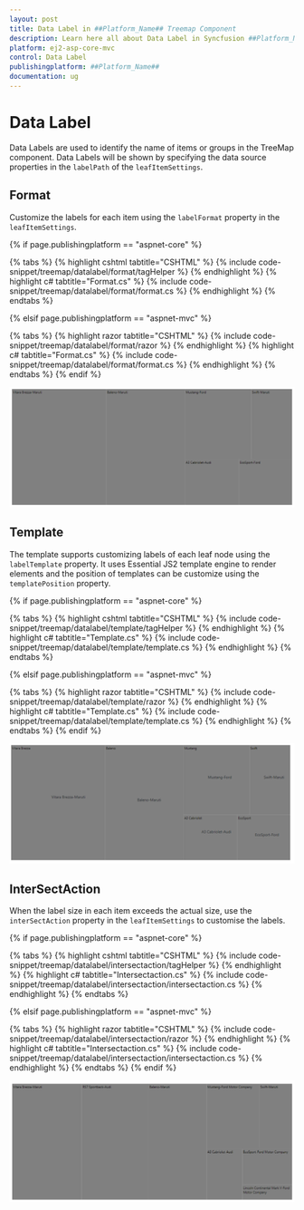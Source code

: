 ```yaml
---
layout: post
title: Data Label in ##Platform_Name## Treemap Component
description: Learn here all about Data Label in Syncfusion ##Platform_Name## Treemap component and more.
platform: ej2-asp-core-mvc
control: Data Label
publishingplatform: ##Platform_Name##
documentation: ug
---
```


# Data Label

Data Labels are used to identify the name of items or groups in the TreeMap component. Data Labels will be shown by specifying the data source properties in the `labelPath` of the `leafItemSettings`.

## Format

Customize the labels for each item using the `labelFormat` property in the `leafItemSettings`.

{% if page.publishingplatform == "aspnet-core" %}

{% tabs %}
{% highlight cshtml tabtitle="CSHTML" %}
{% include code-snippet/treemap/datalabel/format/tagHelper %}
{% endhighlight %}
{% highlight c# tabtitle="Format.cs" %}
{% include code-snippet/treemap/datalabel/format/format.cs %}
{% endhighlight %}
{% endtabs %}

{% elsif page.publishingplatform == "aspnet-mvc" %}

{% tabs %}
{% highlight razor tabtitle="CSHTML" %}
{% include code-snippet/treemap/datalabel/format/razor %}
{% endhighlight %}
{% highlight c# tabtitle="Format.cs" %}
{% include code-snippet/treemap/datalabel/format/format.cs %}
{% endhighlight %}
{% endtabs %}
{% endif %}



![TreeMap with data label format](images/datalabel/Format.png)

## Template

The template supports customizing labels of each leaf node using the `labelTemplate` property. It uses Essential JS2 template engine to render elements and the position of templates can be customize using the `templatePosition` property.

{% if page.publishingplatform == "aspnet-core" %}

{% tabs %}
{% highlight cshtml tabtitle="CSHTML" %}
{% include code-snippet/treemap/datalabel/template/tagHelper %}
{% endhighlight %}
{% highlight c# tabtitle="Template.cs" %}
{% include code-snippet/treemap/datalabel/template/template.cs %}
{% endhighlight %}
{% endtabs %}

{% elsif page.publishingplatform == "aspnet-mvc" %}

{% tabs %}
{% highlight razor tabtitle="CSHTML" %}
{% include code-snippet/treemap/datalabel/template/razor %}
{% endhighlight %}
{% highlight c# tabtitle="Template.cs" %}
{% include code-snippet/treemap/datalabel/template/template.cs %}
{% endhighlight %}
{% endtabs %}
{% endif %}



![TreeMap label with template](images/datalabel/Template.png)

## InterSectAction

When the label size in each item exceeds the actual size, use the `interSectAction` property in the `leafItemSettings` to customise the labels.

{% if page.publishingplatform == "aspnet-core" %}

{% tabs %}
{% highlight cshtml tabtitle="CSHTML" %}
{% include code-snippet/treemap/datalabel/intersectaction/tagHelper %}
{% endhighlight %}
{% highlight c# tabtitle="Intersectaction.cs" %}
{% include code-snippet/treemap/datalabel/intersectaction/intersectaction.cs %}
{% endhighlight %}
{% endtabs %}

{% elsif page.publishingplatform == "aspnet-mvc" %}

{% tabs %}
{% highlight razor tabtitle="CSHTML" %}
{% include code-snippet/treemap/datalabel/intersectaction/razor %}
{% endhighlight %}
{% highlight c# tabtitle="Intersectaction.cs" %}
{% include code-snippet/treemap/datalabel/intersectaction/intersectaction.cs %}
{% endhighlight %}
{% endtabs %}
{% endif %}



![TreeMap label with intersect options](images/datalabel/IntersectAction.png)
